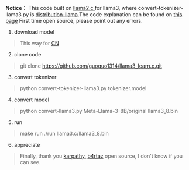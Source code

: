 **Notice：**
This code  built on [llama2.c ](https://github.com/karpathy/llama2.c)for llama3, where convert-tokenizer-llama3.py is [distribution-llama](https://github.com/b4rtaz/distributed-llama).The code explanation can be found on [this page](https://blog.csdn.net/qq_44576434?spm=1000.2115.3001.5343)
First time open source, please point out any errors.

1. download model

> This way for [CN ](https://zhuanlan.zhihu.com/p/693541231)

2. clone code
> git clone https://github.com/guoguo1314/llama3_learn.c.git

3. convert tokenizer

> python convert-tokenizer-llama3.py tokenizer.model


4. convert model

> python convert-llama3.py Meta-Llama-3-8B/original llama3_8.bin

5. run

> make run
> ./run llama3.c/llama3_8.bin

6. appreciate

> Finally, thank you [karpathy,](https://github.com/karpathy) [b4rtaz](https://github.com/b4rtaz) open source, I don't know if you can see.
